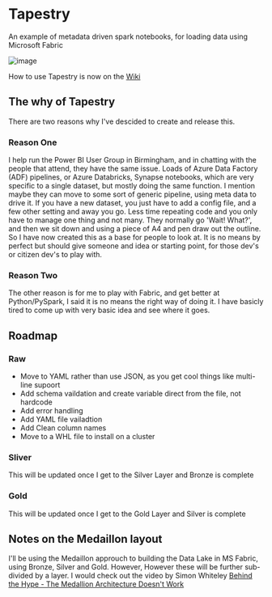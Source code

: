 # Tapestry
An example of metadata driven spark notebooks, for loading data using Microsoft Fabric

![image](https://github.com/mrjonlunn/tapestry/assets/36087739/0eec235d-b26b-4b6b-a139-6d9cecd11ff1)


How to use Tapestry is now on the [Wiki](https://github.com/mrjonlunn/tapestry/wiki "Take me to the wiki")

## The why of Tapestry
There are two reasons why I've descided to create and release this.

### Reason One
I help run the Power BI User Group in Birmingham, and in chatting with the people that attend, they have the same issue. Loads of Azure Data Factory (ADF) pipelines, or Azure Databricks, Synapse notebooks, which are very specific to a single dataset, but mostly doing the same function. I mention maybe they can move to some sort of generic pipeline, using meta data to drive it. If you have a new dataset, you just have to add a config file, and a few other setting and away you go. Less time repeating code and you only have to manage one thing and not many. They normally go 'Wait! What?', and then we sit down and using a piece of A4 and pen draw out the outline. So I have now created this as a base for people to look at.
It is no means by perfect but should give someone and idea or starting point, for those dev's or citizen dev's to play with.

### Reason Two
The other reason is for me to play with Fabric, and get better at Python/PySpark, I said it is no means the right way of doing it. I have basicly tired to come up with very basic idea and see where it goes.

## Roadmap
### Raw
* Move to YAML rather than use JSON, as you get cool things like multi-line supoort
* Add schema vaildation and create variable direct from the file, not hardcode
* Add error handling
* Add YAML file vailadtion
* Add Clean column names
* Move to a WHL file to install on a cluster

### Sliver
This will be updated once I get to the Silver Layer and Bronze is complete

### Gold
This will be updated once I get to the Gold Layer and Silver is complete

## Notes on the Medaillon layout
I'll be using the Medaillon approuch to building the Data Lake in MS Fabric, using Bronze, Silver and Gold. However, However these will be further sub-divided by a layer.
I would check out the video by Simon Whiteley [Behind the Hype - The Medallion Architecture Doesn't Work](https://www.youtube.com/watch?v=fz4tax6nKZM "Take me to YouTube")
